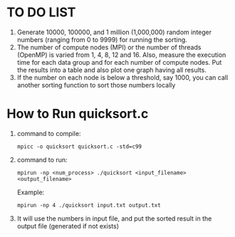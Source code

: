 # TO DO LIST

1. Generate 10000, 100000, and 1 million (1,000,000) random integer numbers
   (ranging from 0 to 9999) for running the sorting.
2. The number of compute nodes (MPI) or the number of threads (OpenMP) is
   varied from 1, 4, 8, 12 and 16. Also, measure the execution time for each data
   group and for each number of compute nodes. Put the results into a table and also
   plot one graph having all results.
3. If the number on each node is below a threshold, say 1000, you can call another
   sorting function to sort those numbers locally

# How to Run quicksort.c

1. command to compile:
   ```
   mpicc -o quicksort quicksort.c -std=c99
   ```
2. command to run:
   ```
   mpirun -np <num_process> ./quicksort <input_filename> <output_filename>
   ```
   Example:
   ```
   mpirun -np 4 ./quicksort input.txt output.txt
   ```
3. It will use the numbers in input file, and put the sorted result in the output file (generated if not exists)
